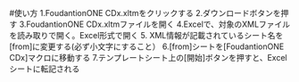#使い方
1.FoudantionONE CDx.xltmをクリックする
2.ダウンロードボタンを押す
3.FoudantionONE CDx.xltmファイルを開く
4.Excelで、対象のXMLファイルを読み取りで開く。Excel形式で開く
5. XML情報が記載されているシート名を[from]に変更する(必ず小文字にすること）
6.[from]シートを[FoudantionONE CDx]マクロに移動する
7.テンプレートシート上の[開始]ボタンを押すと、Excelシートに転記される

